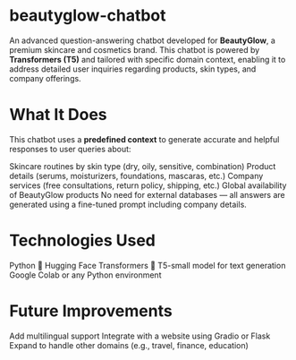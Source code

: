 # beautyglow-chatbot

An advanced question-answering chatbot developed for **BeautyGlow**, a premium skincare and cosmetics brand. This chatbot is powered by **Transformers (T5)** and tailored with specific domain context, enabling it to address detailed user inquiries regarding products, skin types, and company offerings.

# What It Does

This chatbot uses a **predefined context** to generate accurate and helpful responses to user queries about:

Skincare routines by skin type (dry, oily, sensitive, combination)
Product details (serums, moisturizers, foundations, mascaras, etc.)
Company services (free consultations, return policy, shipping, etc.)
Global availability of BeautyGlow products
No need for external databases — all answers are generated using a fine-tuned prompt including company details.

# Technologies Used

Python 🐍
Hugging Face Transformers 🤗
T5-small model for text generation
Google Colab or any Python environment

# Future Improvements

Add multilingual support
Integrate with a website using Gradio or Flask
Expand to handle other domains (e.g., travel, finance, education)


